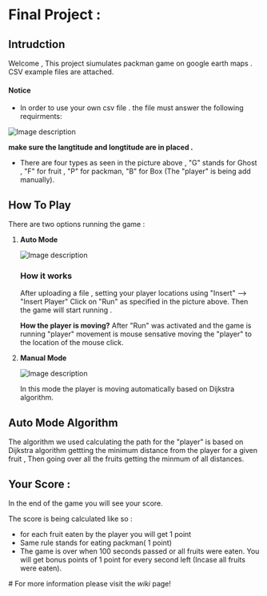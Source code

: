 # Final Project : 

## Intrudction

Welcome  , This project siumulates packman game on google earth maps .
CSV example files are attached.

#### Notice
 * In order to use your own csv file . the file must answer the following  requirments:
 
 ![Image description](https://github.com/Sniryefet/papi3/blob/master/Pictures/csv_format.PNG)
 
 **make sure the langtitude and longtitude  are in placed .**
 
 * There are four types as seen in the picture above  , "G" stands for Ghost , "F" for fruit , "P" for packman, "B" for Box  (The "player" is being add manually).



## How To Play

There are two options running the game :

1. **Auto Mode** 

	![Image description](https://github.com/Sniryefet/papi3/blob/master/Pictures/run%20simulation.PNG)

	### How it works
	
	After uploading a file , setting your player locations using "Insert" --> "Insert Player" 
	Click on "Run" as specified in the picture above.
	Then the game will start running .
	
	**How the player is moving?**
	After "Run" was activated and the game is running "player" movement is mouse sensative moving the "player" to the location of the mouse click.
	
2. **Manual Mode**

	 ![Image description](https://github.com/Sniryefet/papi3/blob/master/Pictures/manual%20run.PNG)
	 
	 In this mode the player is moving automatically based on Dijkstra algorithm.


## Auto Mode Algorithm

The algorithm we used calculating the path for the "player" is  based on Dijkstra algorithm
gettting the minimum distance from the player for a given fruit , Then going over all the fruits getting the minmum of all distances.

## Your Score :  

In the end of the game you will see your score.

 The score is being calculated like so :
 
 * for each fruit eaten by the player you will get 1 point
 * Same rule stands for eating packman( 1 point)
 * The game is over when 100 seconds passed or all fruits were eaten. 
 You will get bonus points of 1 point for every second left (Incase all fruits were eaten).

\# For more information please visit the _wiki_ page! 
